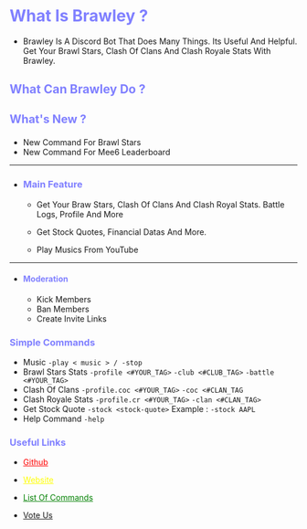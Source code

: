 <h1 style="color: #8080ff">What Is Brawley ?</h1>

- Brawley Is A Discord Bot That Does Many Things. Its Useful And Helpful. Get Your Brawl Stars, Clash Of Clans And Clash Royale Stats With Brawley.

<h2 style="color: #8080ff">What Can Brawley Do ?</h2>
 <h3 style=" font-size: 20px;color:  #8080ff;">What's New ?</h3>
 
  - New Command For Brawl Stars
  - New Command For Mee6 Leaderboard
  
------------------------------------------------  
- <h3 style="color: #8080ff">Main Feature</h3>
 
   - Get Your Braw Stars, Clash Of Clans And Clash Royal Stats.     Battle Logs, Profile And More
   
   - Get Stock Quotes, Financial Datas And More.
   
   - Play Musics From YouTube
   
 ---------------------  
- <h4 style="color: #8080ff">Moderation </h4>
 
    - Kick Members 
    - Ban Members 
    - Create Invite Links
    
    
<h3 style="color: #8080ff">Simple Commands</h3>

- Music `-play < music > / -stop`
- Brawl Stars Stats `-profile <#YOUR_TAG>` `-club <#CLUB_TAG>` `-battle <#YOUR_TAG>`
- Clash Of Clans `-profile.coc <#YOUR_TAG>` `-coc <#CLAN_TAG` 
- Clash Royale Stats `-profile.cr <#YOUR_TAG>` `-clan <#CLAN_TAG>`
- Get Stock Quote `-stock <stock-quote>` Example : `-stock AAPL`
- Help Command `-help`



<h3 style="color: #8080ff">Useful Links</h3>

- <a href="https://github.com/brawlie" style="color:red">Github</a>

- <a href="https://brawley.is-a.dev" style="color:yellow">Website</a>

- <a href="https://brawley.is-a.dev/commands" style="color:green">List Of Commands</a>

- <a href="https://top.gg/bot/792311725181239307/vote">Vote Us</a>



    

